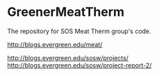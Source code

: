 GreenerMeatTherm
================
The repository for SOS Meat Therm group's code.

http://blogs.evergreen.edu/meat/

http://blogs.evergreen.edu/sosw/projects/
http://blogs.evergreen.edu/sosw/project-report-2/

